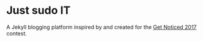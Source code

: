 # Just sudo IT
A Jekyll blogging platform inspired by and created for the [Get Noticed 2017](http://devstyle.pl/daj-sie-poznac/) contest.